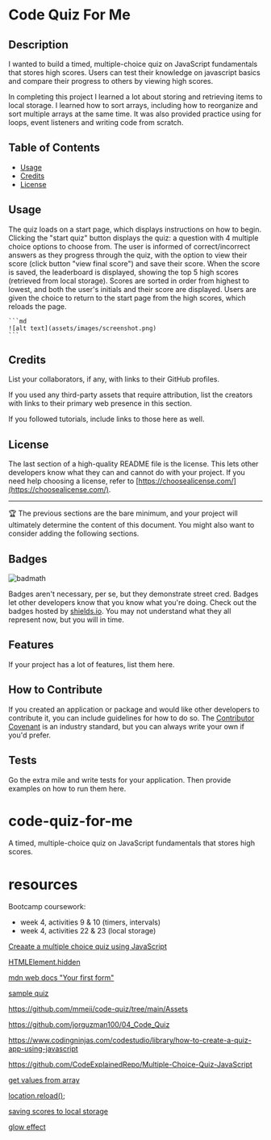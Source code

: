 # Code Quiz For Me

## Description
I wanted to build a timed, multiple-choice quiz on JavaScript fundamentals that stores high scores. Users can test their knowledge on javascript basics and compare their progress to others by viewing high scores.

In completing this project I learned a lot about storing and retrieving items to local storage. I learned how to sort arrays, including how to reorganize and sort multiple arrays at the same time. It was also provided practice using for loops, event listeners and writing code from scratch. 

## Table of Contents

- [Usage](#usage)
- [Credits](#credits)
- [License](#license)

## Usage
The quiz loads on a start page, which displays instructions on how to begin. Clicking the "start quiz" button displays the quiz: a question with 4 multiple choice options to choose from. The user is informed of correct/incorrect answers as they progress through the quiz, with the option to view their score (click button "view final score") and save their score. When the score is saved, the leaderboard is displayed, showing the top 5 high scores (retrieved from local storage). Scores are sorted in order from highest to lowest, and both the user's initials and their score are displayed. Users are given the choice to return to the start page from the high scores, which reloads the page. 




    ```md
    ![alt text](assets/images/screenshot.png)
    ```

## Credits

List your collaborators, if any, with links to their GitHub profiles.

If you used any third-party assets that require attribution, list the creators with links to their primary web presence in this section.

If you followed tutorials, include links to those here as well.

## License

The last section of a high-quality README file is the license. This lets other developers know what they can and cannot do with your project. If you need help choosing a license, refer to [https://choosealicense.com/](https://choosealicense.com/).

---

🏆 The previous sections are the bare minimum, and your project will ultimately determine the content of this document. You might also want to consider adding the following sections.

## Badges

![badmath](https://img.shields.io/github/languages/top/lernantino/badmath)

Badges aren't necessary, per se, but they demonstrate street cred. Badges let other developers know that you know what you're doing. Check out the badges hosted by [shields.io](https://shields.io/). You may not understand what they all represent now, but you will in time.

## Features

If your project has a lot of features, list them here.

## How to Contribute

If you created an application or package and would like other developers to contribute it, you can include guidelines for how to do so. The [Contributor Covenant](https://www.contributor-covenant.org/) is an industry standard, but you can always write your own if you'd prefer.

## Tests

Go the extra mile and write tests for your application. Then provide examples on how to run them here.


# code-quiz-for-me
A timed, multiple-choice quiz on JavaScript fundamentals that stores high scores.

# resources
Bootcamp coursework:
- week 4, activities 9 & 10 (timers, intervals)
- week 4, activities 22 & 23 (local storage)

[Creaate a multiple choice quiz using JavaScript](https://www.codeexplained.dev/2018/10/create-multiple-choice-quiz-using-javascript.html)

[HTMLElement.hidden](https://developer.mozilla.org/en-US/docs/Web/API/HTMLElement/hidden)

[mdn web docs "Your first form"](https://developer.mozilla.org/en-US/docs/Learn/Forms/Your_first_form)


[sample quiz](https://codepen.io/boopalan002/pen/yKZVGa)

https://github.com/mmeii/code-quiz/tree/main/Assets

https://github.com/jorguzman100/04_Code_Quiz

https://www.codingninjas.com/codestudio/library/how-to-create-a-quiz-app-using-javascript

https://github.com/CodeExplainedRepo/Multiple-Choice-Quiz-JavaScript



[get values from array](https://www.geeksforgeeks.org/javascript-array-values/)

[location.reload()](https://developer.mozilla.org/en-US/docs/Web/API/Location/reload);

[saving scores to local storage](https://michael-karen.medium.com/how-to-save-high-scores-in-local-storage-7860baca9d68)

[glow effect](https://codersblock.com/blog/creating-glow-effects-with-css/)

